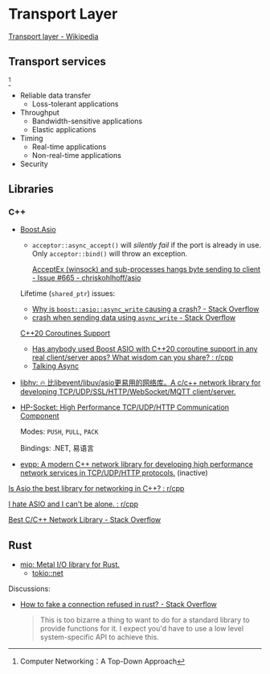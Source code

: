 # Transport Layer
[Transport layer - Wikipedia](https://en.wikipedia.org/wiki/Transport_layer)

## Transport services
[^topdown]
- Reliable data transfer
  - Loss-tolerant applications
- Throughput
  - Bandwidth-sensitive applications
  - Elastic applications
- Timing
  - Real-time applications
  - Non-real-time applications
- Security

[^topdown]: Computer Networking：A Top-Down Approach

## Libraries
### C++
- [Boost.Asio](https://github.com/boostorg/asio)
  - `acceptor::async_accept()` will *silently fail* if the port is already in use. Only `acceptor::bind()` will throw an exception.

    [AcceptEx (winsock) and sub-processes hangs byte sending to client - Issue #665 - chriskohlhoff/asio](https://github.com/chriskohlhoff/asio/issues/665)

  Lifetime (`shared_ptr`) issues:
  - [Why is `boost::asio::async_write` causing a crash? - Stack Overflow](https://stackoverflow.com/questions/18537788/why-is-boostasioasync-write-causing-a-crash)
  - [crash when sending data using `async_write` - Stack Overflow](https://stackoverflow.com/questions/64029121/c-asio-crash-when-sending-data-using-async-write)

  [C++20 Coroutines Support](https://think-async.com/Asio/asio-1.22.0/doc/asio/overview/core/cpp20_coroutines.html)
  - [Has anybody used Boost ASIO with C++20 coroutine support in any real client/server apps? What wisdom can you share? : r/cpp](https://www.reddit.com/r/cpp/comments/u3igrf/has_anybody_used_boost_asio_with_c20_coroutine/)
  - [Talking Async](https://github.com/chriskohlhoff/talking-async)

- [libhv: 🔥 比libevent/libuv/asio更易用的网络库。A c/c++ network library for developing TCP/UDP/SSL/HTTP/WebSocket/MQTT client/server.](https://github.com/ithewei/libhv)

- [HP-Socket: High Performance TCP/UDP/HTTP Communication Component](https://github.com/ldcsaa/HP-Socket)

  Modes: `PUSH`, `PULL`, `PACK`

  Bindings: .NET, 易语言

- [evpp: A modern C++ network library for developing high performance network services in TCP/UDP/HTTP protocols.](https://github.com/Qihoo360/evpp) (inactive)

[Is Asio the best library for networking in C++? : r/cpp](https://www.reddit.com/r/cpp/comments/lpy8m9/is_asio_the_best_library_for_networking_in_c/)

[I hate ASIO and I can't be alone. : r/cpp](https://www.reddit.com/r/cpp/comments/p45ozj/i_hate_asio_and_i_cant_be_alone/)

[Best C/C++ Network Library - Stack Overflow](https://stackoverflow.com/questions/118945/best-c-c-network-library)

## Rust
- [mio: Metal I/O library for Rust.](https://github.com/tokio-rs/mio)
  - [tokio::net](https://docs.rs/tokio/latest/tokio/net/index.html)

Discussions:
- [How to fake a connection refused in rust? - Stack Overflow](https://stackoverflow.com/questions/65828567/how-to-fake-a-connection-refused-in-rust)

  > This is too bizarre a thing to want to do for a standard library to provide functions for it. I expect you'd have to use a low level system-specific API to achieve this.